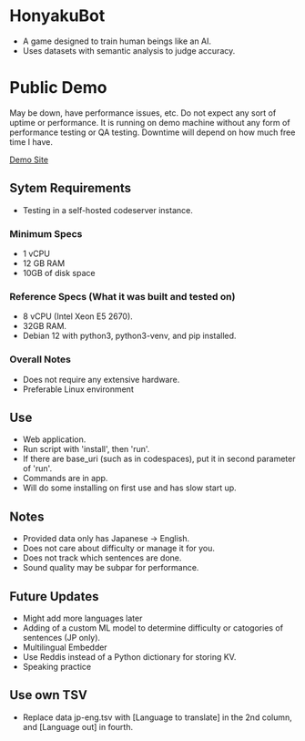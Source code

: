 # HonyakuBot
- A game designed to train human beings like an AI.
- Uses datasets with semantic analysis to judge accuracy.

# Public Demo
May be down, have performance issues, etc. Do not expect any sort of uptime or performance. It is running on demo machine without any form of performance testing or QA testing. Downtime will depend on how much free time I have.

[Demo Site](https://hybot.mzen.dev)

## Sytem Requirements
- Testing in a self-hosted codeserver instance.

### Minimum Specs
- 1 vCPU
- 12 GB RAM
- 10GB of disk space

### Reference Specs (What it was built and tested on)
- 8 vCPU (Intel Xeon E5 2670).
- 32GB RAM.
- Debian 12 with python3, python3-venv, and pip installed.

### Overall Notes
- Does not require any extensive hardware.
- Preferable Linux environment

## Use
- Web application.
- Run script with 'install', then 'run'.
- If there are base_uri (such as in codespaces), put it in second parameter of 'run'.
- Commands are in app.
- Will do some installing on first use and has slow start up.

## Notes
- Provided data only has Japanese -> English.
- Does not care about difficulty or manage it for you.
- Does not track which sentences are done.
- Sound quality may be subpar for performance.

## Future Updates
- Might add more languages later
- Adding of a custom ML model to determine difficulty or catogories of sentences (JP only).
- Multilingual Embedder
- Use Reddis instead of a Python dictionary for storing KV.
- Speaking practice

## Use own TSV
- Replace data jp-eng.tsv with [Language to translate] in the 2nd column, and [Language out] in fourth. 
